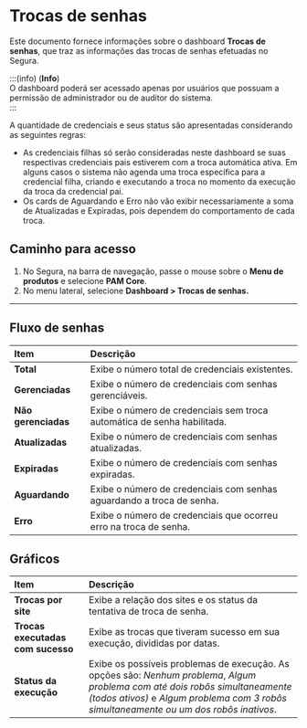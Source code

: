 # Trocas de senhas

Este documento fornece informações sobre o dashboard **Trocas de senhas**, que traz as informações das trocas de senhas efetuadas no Segura.

:::(info) (**Info**)  
O dashboard poderá ser acessado apenas por usuários que possuam a permissão de administrador ou de auditor do sistema.  
:::

A quantidade de credenciais e seus status são apresentadas considerando as seguintes regras:

* As credenciais filhas só serão consideradas neste dashboard se suas respectivas credenciais pais estiverem com a troca automática ativa. Em alguns casos o sistema não agenda uma troca específica para a credencial filha, criando e executando a troca no momento da execução da troca da credencial pai.   
* Os cards de Aguardando e Erro não vão exibir necessariamente a soma de Atualizadas e Expiradas, pois dependem do comportamento de cada troca.

## Caminho para acesso

1. No Segura, na barra de navegação, passe o mouse sobre o **Menu de produtos** e selecione **PAM Core**.  
2. No menu lateral, selecione **Dashboard > Trocas de senhas.**

---

## Fluxo de senhas

| **Item** | **Descrição** |
| :---- | :---- |
| **Total** | Exibe o número total de credenciais existentes. |
| **Gerenciadas** | Exibe o número de credenciais com senhas gerenciáveis. |
| **Não gerenciadas** | Exibe o número de credenciais sem troca automática de senha habilitada. |
| **Atualizadas** | Exibe o número de credenciais com senhas atualizadas. |
| **Expiradas** | Exibe o número de credenciais com senhas expiradas. |
| **Aguardando** | Exibe o número de credenciais com senhas aguardando a troca de senha. |
| **Erro** | Exibe o número de credenciais que ocorreu erro na troca de senha. |

## Gráficos

| **Item** | **Descrição** |
| :---- | :---- |
| **Trocas por site** | Exibe a relação dos sites e os status da tentativa de troca de senha. |
| **Trocas executadas com sucesso** | Exibe as trocas que tiveram sucesso em sua execução, divididas por datas. |
| **Status da execução** | Exibe os possíveis problemas de execução. As opções são: *Nenhum problema*, *Algum problema com até dois robôs simultaneamente (todos ativos)* e *Algum problema com 3 robôs simultaneamente ou um dos robôs inativos*. |